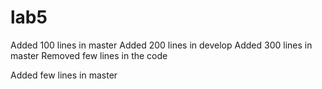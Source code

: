 # lab5
Added 100 lines in master
Added 200 lines in develop
Added 300 lines in master
Removed few lines in the code

Added few lines in master
